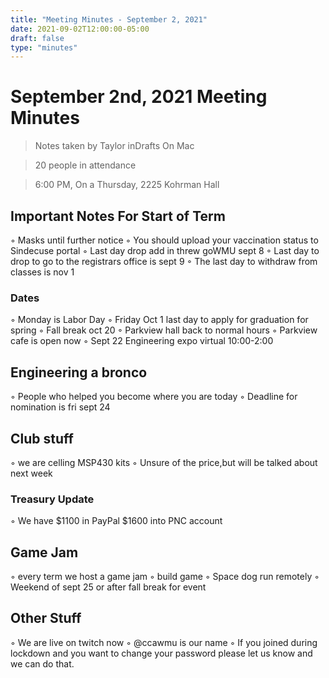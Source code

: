```yaml
---
title: "Meeting Minutes - September 2, 2021"
date: 2021-09-02T12:00:00-05:00
draft: false
type: "minutes"
---
```


# September 2nd, 2021 Meeting Minutes
> Notes taken by Taylor inDrafts On Mac

> 20 people in attendance

> 6:00 PM, On a Thursday, 2225 Kohrman Hall

## Important Notes For Start of Term
◦ Masks until further notice
◦ You should upload your vaccination status to Sindecuse portal
◦ Last day drop add in threw goWMU sept 8
◦ Last day to drop to go to the registrars office is sept 9
◦ The last day to withdraw from classes is nov 1

### Dates
◦ Monday is Labor Day
◦ Friday Oct 1 last day to apply for graduation for spring
◦ Fall break oct 20
◦ Parkview hall back to normal hours
◦ Parkview cafe is open now
◦ Sept 22 Engineering expo virtual 10:00-2:00

## Engineering a bronco
◦ People who helped you become where you are today
◦ Deadline for nomination is fri sept 24

## Club stuff
◦ we are celling MSP430 kits
◦ Unsure of the price,but will be talked about next week

### Treasury Update
◦ We have $1100 in PayPal $1600 into PNC account

## Game Jam
◦ every term we host a game jam
◦ build game
◦ Space dog run remotely
◦ Weekend of sept 25 or after fall break for event

## Other Stuff
◦ We are live on twitch now
◦ @ccawmu is our name
◦ If you joined during lockdown and you want to change your password please let us know and we can do that.